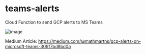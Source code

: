 # teams-alerts
Cloud Function to send GCP alerts to MS Teams

![image](https://github.com/matheusmartns/teams-alerts/assets/9992922/9d13df52-36e8-4ca9-be53-3546ddde0ce1)

Medium Article: https://medium.com/@mathmartns/gcp-alerts-on-microsoft-teams-309f7bd8bd0a
